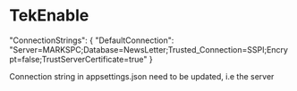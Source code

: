 # TekEnable

"ConnectionStrings": {
    "DefaultConnection": "Server=MARKSPC;Database=NewsLetter;Trusted_Connection=SSPI;Encrypt=false;TrustServerCertificate=true"
  }

Connection string in appsettings.json need to be updated, i.e the server
